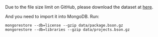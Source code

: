 Due to the file size limit on GitHub, please download the dataset at [here](https://figshare.com/s/3a098d0249693061cd93).

And you need to import it into MongoDB. Run:

```
mongorestore --db=license --gzip data/package.bson.gz
mongorestore --db=libraries --gzip data/projects.bson.gz
```